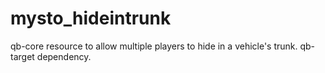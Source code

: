 # mysto_hideintrunk
qb-core resource to allow multiple players to hide in a vehicle's trunk. qb-target dependency.

